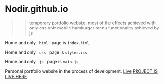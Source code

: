 # Nodir.github.io
>> temporary portfolio website.
most of the effects achieved with only css
only mobile hamburger menu functionality achieved by js


Home and only <code> html </code> page is <code>index.html</code>

Home and only <code> css </code> page is <code>styles.css</code>

Home and only <code> js </code> page is <code>main.js</code>

Personal portfolio website in the process of development. <a href="https://nodir-any.github.io/NodIr/" target="_blank_">Live</a>
[PROJECT IS LIVE HERE]([(https://nodir-any.github.io/NodIr/)]):
